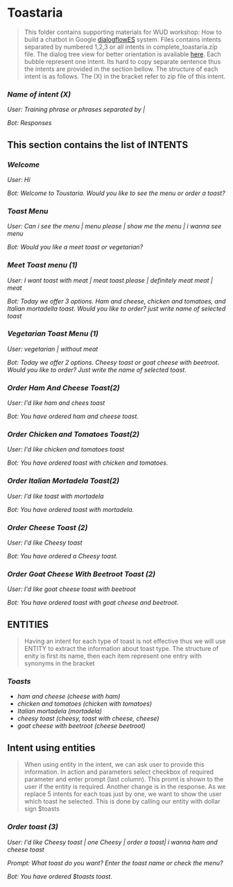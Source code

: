 # Toastaria

> This folder contains supporting materials for WUD workshop: How to build a chatbot in Google [dialogflowES](https://dialogflow.cloud.google.com/) system. Files contains intents separated by numbered 1,2,3 or all intents in complete_toastaria.zip file. The dialog tree view for better orientation is available [here](https://bit.ly/3pFs6lp). Each bubble represent one intent. Its hard to copy separate sentence thus the intents are provided in the section bellow. The structure of each intent is as follows. The (X) in the bracket refer to zip file of this intent.

### *Name of intent (X)*
*User: Training phrase or phrases separated by |*

*Bot: Responses*
## 
## This section contains the list of INTENTS


### *Welcome*
*User: Hi*

*Bot: Welcome to Toustaria. Would you like to see the menu or order a toast?*
### *Toast Menu*
*User: Can i see the menu | menu please | show me the menu | i wanna see menu*

*Bot: Would you like a meet toast or vegetarian?*

### *Meet Toast menu (1)*
*User: I want toast with meat | meat toast please | definitely meat meat | meat*

*Bot: Today we offer 3 options. Ham and cheese, chicken and tomatoes, and Italian mortadella toast. Would you like to order? just write name of selected toast*

### *Vegetarian Toast Menu (1)*
*User: vegetarian | without meat*

*Bot: Today we offer 2 options. Cheesy toast or goat cheese with beetroot. Would you like to order? Just write the name of selected toast.*

### *Order Ham And Cheese Toast(2)*
*User: I'd like ham and chees toast*

*Bot: You have ordered ham and cheese toast.*

### *Order Chicken and Tomatoes Toast(2)*
*User: I'd like chicken and tomatoes toast*

*Bot: You have ordered toast with chicken and tomatoes.*

### *Order Italian Mortadela Toast(2)*
*User: I'd like toast with mortadela*

*Bot: You have ordered toast with mortadela.*

### *Order Cheese Toast (2)*
*User: I'd like Cheesy toast*

*Bot: You have ordered a Cheesy toast.*

### *Order Goat Cheese With Beetroot Toast (2)*
*User: I'd like goat cheese toast with beetroot*

*Bot: You have ordered toast with goat cheese and beetroot.*

##

## ENTITIES
> Having an intent for each type of toast is not effective thus we will use ENTITY to extract the information about toast type. The structure of enity is first its name, then each item represent one entry with synonyms in the bracket

### *Toasts*
* *ham and cheese (cheese with ham)*
* *chicken and tomatoes (chicken with tomatoes)*
* *Italian mortadela (mortadela)*
* *cheesy toast (cheesy, toast with cheese, cheese)*
* *goat cheese with beetroot (cheese beetroot)*

## Intent using entities
> When using entity in the intent, we can ask user to provide this information. In action and parameters select checkbox of required parameter and enter prompt (last column).  This promt is shown to the user if the entity is required.  Another change is in the response. As we replace 5 intents for each toas just by one, we want to show the user which toast he selected. This is done by calling our entity with dollar sign $toasts 

### *Order toast (3)*
*User: I'd like Cheesy toast |  one Cheesy | order a toast| i wanna ham and cheese toast*

*Prompt: What toast do you want? Enter the toast name or check the menu?*

*Bot: You have ordered $toasts toast.*



